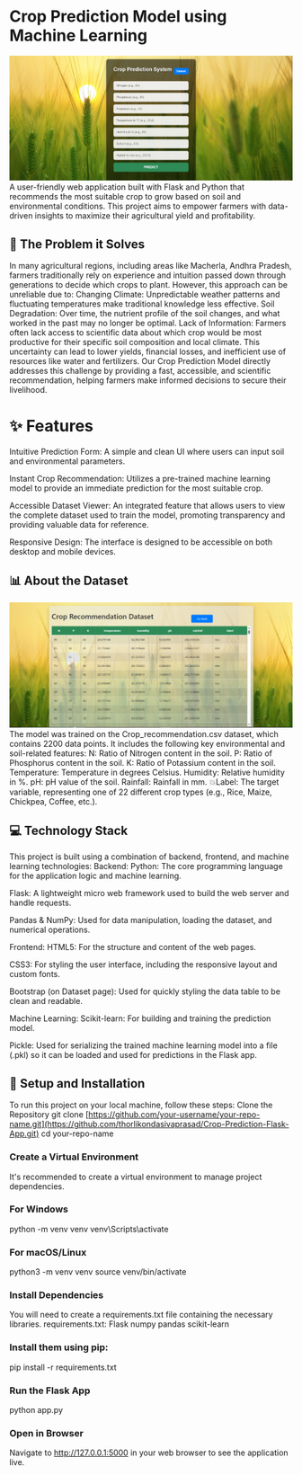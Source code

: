 # Crop Prediction Model using Machine Learning
![Project_img.PNG](https://github.com/thorlikondasivaprasad/Crop-Prediction-Flask-App/blob/master/Project_img.PNG)
A user-friendly web application built with Flask and Python that recommends the most suitable crop to grow based on soil and environmental conditions. This project aims to empower farmers with data-driven insights to maximize their agricultural yield and profitability.

## 🌾 The Problem it Solves
In many agricultural regions, including areas like Macherla, Andhra Pradesh, farmers traditionally rely on experience and intuition passed down through generations to decide which crops to plant. However, this approach can be unreliable due to:
Changing Climate: Unpredictable weather patterns and fluctuating temperatures make traditional knowledge less effective.
Soil Degradation: Over time, the nutrient profile of the soil changes, and what worked in the past may no longer be optimal.
Lack of Information: Farmers often lack access to scientific data about which crop would be most productive for their specific soil composition and local climate.
This uncertainty can lead to lower yields, financial losses, and inefficient use of resources like water and fertilizers. Our Crop Prediction Model directly addresses this challenge by providing a fast, accessible, and scientific recommendation, helping farmers make informed decisions to secure their livelihood.

# ✨ Features
Intuitive Prediction Form: A simple and clean UI where users can input soil and environmental parameters.

Instant Crop Recommendation: Utilizes a pre-trained machine learning model to provide an immediate prediction for the most suitable crop.

Accessible Dataset Viewer: An integrated feature that allows users to view the complete dataset used to train the model, promoting transparency and providing valuable data for reference.

Responsive Design: The interface is designed to be accessible on both desktop and mobile devices.

## 📊 About the Dataset
![dataset_img.PNG](https://github.com/thorlikondasivaprasad/Crop-Prediction-Flask-App/blob/master/dataset_img.PNG)
The model was trained on the Crop_recommendation.csv dataset, which contains 2200 data points. It includes the following key environmental and soil-related features:
N: Ratio of Nitrogen content in the soil.
P: Ratio of Phosphorus content in the soil.
K: Ratio of Potassium content in the soil.
Temperature: Temperature in degrees Celsius.
Humidity: Relative humidity in %.
pH: pH value of the soil.
Rainfall: Rainfall in mm.
💥Label: The target variable, representing one of 22 different crop types (e.g., Rice, Maize, Chickpea, Coffee, etc.).

## 💻 Technology Stack
This project is built using a combination of backend, frontend, and machine learning technologies:
Backend:
Python: The core programming language for the application logic and machine learning.

Flask: A lightweight micro web framework used to build the web server and handle requests.

Pandas & NumPy: Used for data manipulation, loading the dataset, and numerical operations.

Frontend:
HTML5: For the structure and content of the web pages.

CSS3: For styling the user interface, including the responsive layout and custom fonts.

Bootstrap (on Dataset page): Used for quickly styling the data table to be clean and readable.

Machine Learning:
Scikit-learn: For building and training the prediction model.

Pickle: Used for serializing the trained machine learning model into a file (.pkl) so it can be loaded and used for predictions in the Flask app.

## 🚀 Setup and Installation

To run this project on your local machine, follow these steps:
Clone the Repository
git clone [https://github.com/your-username/your-repo-name.git](https://github.com/thorlikondasivaprasad/Crop-Prediction-Flask-App.git)
cd your-repo-name


### Create a Virtual Environment
It's recommended to create a virtual environment to manage project dependencies.

### For Windows
python -m venv venv
venv\Scripts\activate

### For macOS/Linux
python3 -m venv venv
source venv/bin/activate

### Install Dependencies
You will need to create a requirements.txt file containing the necessary libraries.
requirements.txt:
Flask
numpy
pandas
scikit-learn

### Install them using pip:
pip install -r requirements.txt

### Run the Flask App
python app.py

### Open in Browser
Navigate to http://127.0.0.1:5000 in your web browser to see the application live.

